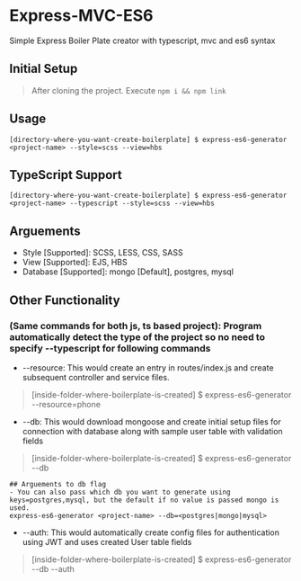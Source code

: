 # Express-MVC-ES6

Simple Express Boiler Plate creator with typescript, mvc and es6 syntax

## Initial Setup

> After cloning the project. Execute `npm i && npm link`

## Usage

    [directory-where-you-want-create-boilerplate] $ express-es6-generator <project-name> --style=scss --view=hbs

## TypeScript Support

    [directory-where-you-want-create-boilerplate] $ express-es6-generator <project-name> --typescript --style=scss --view=hbs

## Arguements

- Style [Supported]: SCSS, LESS, CSS, SASS
- View [Supported]: EJS, HBS
- Database [Supported]: mongo [Default], postgres, mysql

## Other Functionality 
### **(Same commands for both js, ts based project)**: Program automatically detect the type of the project so no need to specify --typescript for following commands

- --resource: This would create an entry in routes/index.js and create subsequent controller and service files.

> [inside-folder-where-boilerplate-is-created] \$ express-es6-generator --resource=phone

- --db: This would download mongoose and create initial setup files for connection with database along with sample user table with validation fields

> [inside-folder-where-boilerplate-is-created] \$ express-es6-generator <project-name> --db

    ## Arguements to db flag
    - You can also pass which db you want to generate using keys=postgres,mysql, but the default if no value is passed mongo is used.
    express-es6-generator <project-name> --db=<postgres|mongo|mysql>


- --auth: This would automatically create config files for authentication using JWT and uses created User table fields

> [inside-folder-where-boilerplate-is-created] \$ express-es6-generator <project-name> --db --auth

